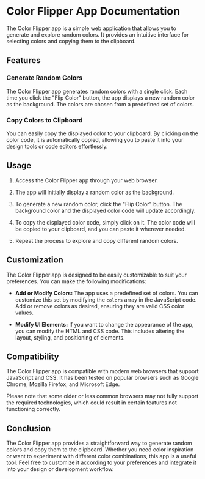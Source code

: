 # Color Flipper App Documentation

The Color Flipper app is a simple web application that allows you to generate and explore random colors. It provides an intuitive interface for selecting colors and copying them to the clipboard.

## Features

### Generate Random Colors
The Color Flipper app generates random colors with a single click. Each time you click the "Flip Color" button, the app displays a new random color as the background. The colors are chosen from a predefined set of colors.

### Copy Colors to Clipboard
You can easily copy the displayed color to your clipboard. By clicking on the color code, it is automatically copied, allowing you to paste it into your design tools or code editors effortlessly.

## Usage

1. Access the Color Flipper app through your web browser.

2. The app will initially display a random color as the background.

3. To generate a new random color, click the "Flip Color" button. The background color and the displayed color code will update accordingly.

4. To copy the displayed color code, simply click on it. The color code will be copied to your clipboard, and you can paste it wherever needed.

5. Repeat the process to explore and copy different random colors.

## Customization

The Color Flipper app is designed to be easily customizable to suit your preferences. You can make the following modifications:

- **Add or Modify Colors:** The app uses a predefined set of colors. You can customize this set by modifying the `colors` array in the JavaScript code. Add or remove colors as desired, ensuring they are valid CSS color values.

- **Modify UI Elements:** If you want to change the appearance of the app, you can modify the HTML and CSS code. This includes altering the layout, styling, and positioning of elements.

## Compatibility

The Color Flipper app is compatible with modern web browsers that support JavaScript and CSS. It has been tested on popular browsers such as Google Chrome, Mozilla Firefox, and Microsoft Edge.

Please note that some older or less common browsers may not fully support the required technologies, which could result in certain features not functioning correctly.

## Conclusion

The Color Flipper app provides a straightforward way to generate random colors and copy them to the clipboard. Whether you need color inspiration or want to experiment with different color combinations, this app is a useful tool. Feel free to customize it according to your preferences and integrate it into your design or development workflow.